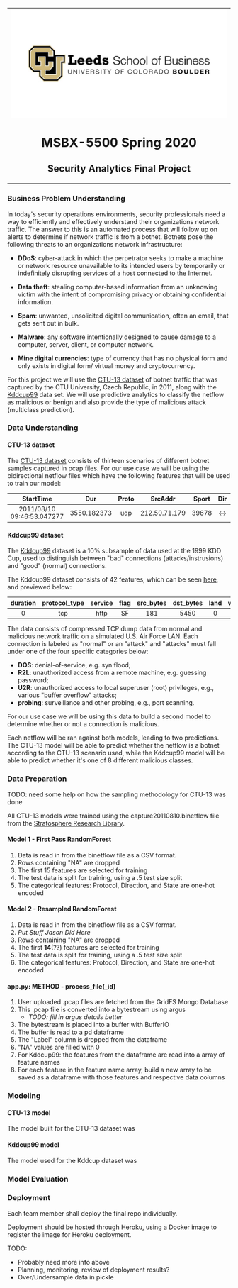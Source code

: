 <table align="center"><tr><td align="center" width="9999">

<img src="/images/Leeds Logo.jpg" align="center" width="500" alt="Project icon" >

# MSBX-5500 Spring 2020 

## Security Analytics Final Project
</td></tr></table>


### Business Problem Understanding

In today's security operations environments, security professionals need a way to efficiently and effectively understand their organizations network traffic. The answer to this is an automated process that will follow up on alerts to determine if network traffic is from a botnet. Botnets pose the following threats to an organizations network infrastructure:

  * **DDoS**: cyber-attack in which the perpetrator seeks to make a machine or network resource unavailable to its intended users by temporarily or indefinitely disrupting services of a host connected to the Internet.
  
  * **Data theft**: stealing computer-based information from an unknowing victim with the intent of compromising privacy or obtaining confidential information.
  * **Spam**: unwanted, unsolicited digital communication, often an email, that gets sent out in bulk.
  * **Malware**: any software intentionally designed to cause damage to a computer, server, client, or computer network.
  * **Mine digital currencies**: type of currency that has no physical form and only exists in digital form/ virtual money and cryptocurrency.

For this project we will use the [CTU-13 dataset](https://www.stratosphereips.org/datasets-ctu13) of botnet traffic that was captured by the CTU University, Czech Republic, in 2011, along with the [Kddcup99](https://datahub.io/machine-learning/kddcup99) data set. We will use predictive analytics to classify the netflow as malicious or benign and also provide the type of malicious attack (multiclass prediction).

### Data Understanding
#### CTU-13 dataset
The [CTU-13 dataset](https://www.stratosphereips.org/datasets-ctu13) consists of thirteen scenarios of different botnet samples captured in pcap files. For our use case we will be using the bidirectional netflow files which have the following features that will be used to train our model:

| StartTime | Dur | Proto | SrcAddr | Sport | Dir | DstAddr | Dport | State | sTos | dTos | TotPkts | TotBytes | SrcBytes | Label |
| :---: | :---: | :---: | :---: | :---: | :---: | :---: | :---: | :---: | :---: | :---: | :---: | :---: | :---: | :---: | 
| 2011/08/10 09:46:53.047277 | 3550.182373 | udp | 212.50.71.179 | 39678 | <-> | 147.32.84.229 | 13363 | CON | 0 | 0 | 12 | 875 | 473 | flow=Background-UDP-Established |

#### Kddcup99 dataset
The [Kddcup99](https://datahub.io/machine-learning/kddcup99) dataset is a 10% subsample of data used at the 1999 KDD Cup, used to distinguish between "bad" connections (attacks/instrusions) and "good" (normal) connections.

The Kddcup99 dataset consists of 42 features, which can be seen [here](http://kdd.ics.uci.edu/databases/kddcup99/kddcup.names), and previewed below:

| duration | protocol_type | service | flag | src_bytes | dst_bytes | land | wrong_fragment | urgent | hot | num_failed_logins | logged_in | lnum_compromised | lroot_shell | lsu_attempted | lnum_root | lnum_file_creations | lnum_shells | lnum_access_files | lnum_outbound_cmds | is_host_login | is_guest_login | count | srv_count | serror_rate | srv_serror_rate | rerror_rate | srv_rerror_rate | same_srv_rate | diff_srv_rate | srv_diff_host_rate | dst_host_count | dst_host_srv_count | dst_host_same_srv_rate | dst_host_diff_srv_rate | dst_host_same_src_port_rate | dst_host_srv_diff_host_rate | dst_host_serror_rate | dst_host_srv_serror_rate | dst_host_rerror_rate | dst_host_srv_rerror_rate | label |
| :---: | :---: | :---: | :---: | :---: | :---: | :---: | :---: | :---: | :---: | :---: | :---: | :---: | :---: | :---: | :---: | :---: | :---: | :---: | :---: | :---: | :---: | :---: | :---: | :---: | :---: | :---: | :---: | :---: | :---: | :---: | :---: | :---: | :---: | :---: | :---: | :---: | :---: | :---: | :---: | :---: | :---: |
| 0 | tcp | http | SF | 181 | 5450 | 0 | 0 | 0 | 0 | 0 | 1 | 0 | 0 | 0 | 0 | 0 | 0 | 0 | 0 | 0 | 0 | 8 | 8 | 0.00 | 0.00 | 0.00 | 0.00 | 1.00 | 0.00 | 0.00 | 9 | 9 | 1.00 | 0.00 | 0.11 | 0.00 | 0.00 | 0.00 | 0.00 | 0.00 | normal |

The data consists of compressed TCP dump data from normal and malicious network traffic on a simulated U.S. Air Force LAN. Each connection is labeled as "normal" or an "attack" and "attacks" must fall under one of the four specific categories below:

* **DOS**: denial-of-service, e.g. syn flood;
* **R2L**: unauthorized access from a remote machine, e.g. guessing password;
* **U2R**: unauthorized access to local superuser (root) privileges, e.g., various "buffer overflow" attacks;
* **probing**: surveillance and other probing, e.g., port scanning.

For our use case we will be using this data to build a second model to determine whether or not a connection is malicious.

Each netflow will be ran against both models, leading to two predictions. The CTU-13 model will be able to predict whether the netflow is a botnet according to the CTU-13 scenario used, while the Kddcup99 model will be able to predict whether it's one of 8 different malicious classes.

### Data Preparation

TODO: need some help on how the sampling methodology for CTU-13 was done

All CTU-13 models were trained using the capture20110810.binetflow file from the [Stratosphere Research Library]( https://mcfp.felk.cvut.cz/publicDatasets/CTU-Malware-Capture-Botnet-42/detailed-bidirectional-flow-labels/).

#### Model 1 - First Pass RandomForest

1. Data is read in from the binetflow file as a CSV format.
2. Rows containing "NA" are dropped
3. The first 15 features are selected for training
4. The test data is split for training, using a .5 test size split
5. The categorical features: Protocol, Direction, and State are one-hot encoded

#### Model 2 - Resampled RandomForest

1. Data is read in from the binetflow file as a CSV format.
2. *Put Stuff Jason Did Here*
3. Rows containing "NA" are dropped
4. The first **14**(??) features are selected for training
5. The test data is split for training, using a .5 test size split
6. The categorical features: Protocol, Direction, and State are one-hot encoded

#### app.py: METHOD - process_file(_id)

1. User uploaded .pcap files are fetched from the GridFS Mongo Database
2. This .pcap file is converted into a bytestream using argus
	- *TODO: fill in argus details better*
3. The bytestream is placed into a buffer with BufferIO
4. The buffer is read to a pd dataframe
5. The "Label" column is dropped from the dataframe
6. "NA" values are filled with 0
7. For Kddcup99: the features from the dataframe are read into a array of feature names
8. For each feature in the feature name array, build a new array to be saved as a dataframe with those features and respective data columns

### Modeling

#### CTU-13 model

The model built for the CTU-13 dataset was

#### Kddcup99 model

The model used for the Kddcup dataset was

### Model Evaluation
  
### Deployment

Each team member shall deploy the final repo individually.

Deployment should be hosted through Heroku, using a Docker image to register the image for Heroku deployment.

TODO:
- Probably need more info above
- Planning, monitoring, review of deployment results?
- Over/Undersample data in pickle

